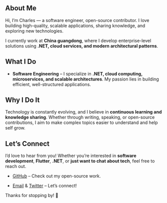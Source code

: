 ## About Me

Hi, I’m Charles — a software engineer, open-source contributor. I love building high-quality, scalable applications, sharing knowledge, and exploring new technologies.

I currently work at **China guangdong**, where I develop enterprise-level solutions using **.NET, cloud services, and modern architectural patterns**. 

## What I Do

* **Software Engineering** – I specialize in **.NET, cloud computing, microservices, and scalable architectures**. My passion lies in building efficient, well-structured applications.

## Why I Do It

Technology is constantly evolving, and I believe in **continuous learning and knowledge sharing**. Whether through writing, speaking, or open-source contributions, I aim to make complex topics easier to understand and help self grow.

## Let’s Connect

I’d love to hear from you! Whether you’re interested in **software development**, **Flutter**, **.NET**, or **just want to chat about tech**, feel free to reach out.

* [GitHub](https://github.com/Xuanhe168) – Check out my open-source work.

* [Email](wx167788@gmail.com) & [Twitter](https://x.com/EngincanVeske) – Let’s connect!

Thanks for stopping by! 🚀
